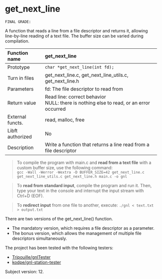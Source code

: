 # get_next_line

```
FINAL GRADE: 
```

 A function that reads a line from a file descriptor and returns it, allowing line-by-line reading of a text file.
 The buffer size can be varied during compilation.
 
| Function name    | get_next_line                       |
|:-----------------|:------------------------------------|
| Prototype        | `char *get_next_line(int fd);`      |
| Turn in files    | get_next_line.c, get_next_line_utils.c, get_next_line.h |
| Parameters       | fd: The file descriptor to read from |
| Return value     | Read line: correct behavior<br>NULL: there is nothing else to read, or an error occurred |
| External functs. | read, malloc, free                  |
| Libft authorized | No                                  |
| Description      | Write a function that returns a line read from a file descriptor |

> To compile the program with main.c and **read from a text file** with a custom buffer size, use the following command:<br>
> `gcc -Wall -Werror -Wextra -D BUFFER_SIZE=42 get_next_line.c get_next_line_utils.c get_next_line.h main.c -o gnl`

> To **read from standard input**, compile the program and run it. Then, type your text in the console and interrupt the input stream with Ctrl+D (EOF).

> To **redirect input** from one file to another, execute: 
> `./gnl < text.txt > output.txt`

There are two versions of the get_next_line() function.
* The mandatory version, which requires a file descriptor as a parameter.
* The bonus version, which allows the management of multiple file descriptors simultaneously.

The project has been tested with the following testers:
- [Tripouille/gnlTester](https://github.com/Tripouille/gnlTester)
- [kodpe/gnl-station-tester](https://github.com/kodpe/gnl-station-tester)

Subject version: 12.

